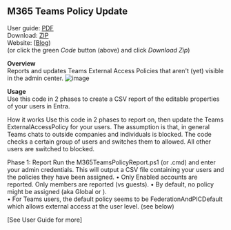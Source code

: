 ## M365 Teams Policy Update 
User guide: [PDF](https://github.com/ITAutomator/M365-Teams-Policy-Update/blob/main/M365%20Teams%20Policy%20Update%20Readme.pdf)   
Download: [ZIP](https://github.com/ITAutomator/M365-Teams-Policy-Update/archive/refs/heads/main.zip)   
Website: [[Blog](https://www.itautomator.com/m365-teams-policy-report-and-update/))  
(or click the green *Code* button (above) and click *Download Zip*)    

**Overview**   
Reports and updates Teams External Access Policies that aren't (yet) visible in the admin center. 
![image](https://github.com/ITAutomator/M365-Teams-Policy-Update/assets/135157036/ac157400-abac-4ef6-8813-42bbed6b5fb8)




**Usage**   
Use this code in 2 phases to create a CSV report of the editable properties of your users in Entra. 

How it works
Use this code in 2 phases to report on, then update the Teams ExternalAccessPolicy for your users.
The assumption is that, in general Teams chats to outside companies and individuals is blocked.  The code checks a certain group of users and switches them to allowed.  All other users are switched to blocked.

Phase 1: Report
Run the M365TeamsPolicyReport.ps1 (or .cmd) and enter your admin credentials.
This will output a CSV file containing your users and the policies they have been assigned.
•	Only Enabled accounts are reported.  Only members are reported (vs guests).
•	By default, no policy might be assigned (aka Global or <none>).  
•	For Teams users, the default policy seems to be FederationAndPICDefault which allows external access at the user level. (see below)


[See User Guide for more]
